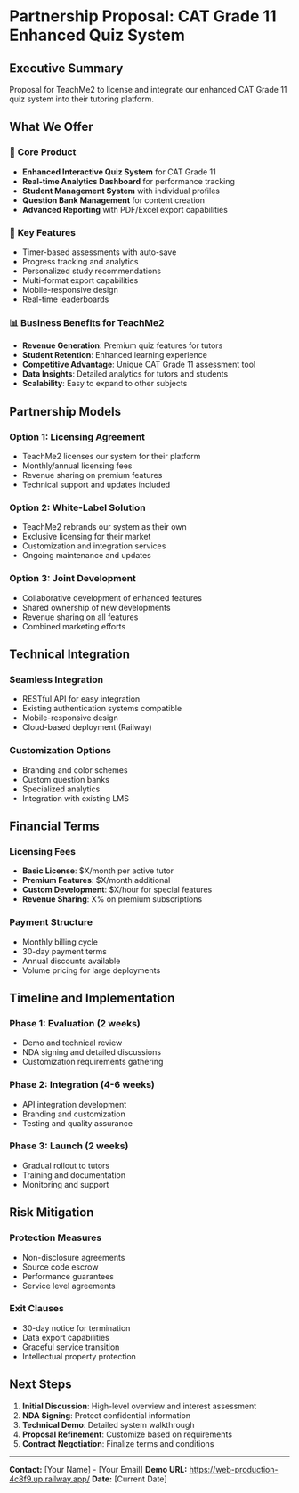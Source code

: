 # Partnership Proposal: CAT Grade 11 Enhanced Quiz System

## Executive Summary
Proposal for TeachMe2 to license and integrate our enhanced CAT Grade 11 quiz system into their tutoring platform.

## What We Offer

### 🎯 **Core Product**
- **Enhanced Interactive Quiz System** for CAT Grade 11
- **Real-time Analytics Dashboard** for performance tracking
- **Student Management System** with individual profiles
- **Question Bank Management** for content creation
- **Advanced Reporting** with PDF/Excel export capabilities

### 🚀 **Key Features**
- Timer-based assessments with auto-save
- Progress tracking and analytics
- Personalized study recommendations
- Multi-format export capabilities
- Mobile-responsive design
- Real-time leaderboards

### 📊 **Business Benefits for TeachMe2**
- **Revenue Generation**: Premium quiz features for tutors
- **Student Retention**: Enhanced learning experience
- **Competitive Advantage**: Unique CAT Grade 11 assessment tool
- **Data Insights**: Detailed analytics for tutors and students
- **Scalability**: Easy to expand to other subjects

## Partnership Models

### Option 1: **Licensing Agreement**
- TeachMe2 licenses our system for their platform
- Monthly/annual licensing fees
- Revenue sharing on premium features
- Technical support and updates included

### Option 2: **White-Label Solution**
- TeachMe2 rebrands our system as their own
- Exclusive licensing for their market
- Customization and integration services
- Ongoing maintenance and updates

### Option 3: **Joint Development**
- Collaborative development of enhanced features
- Shared ownership of new developments
- Revenue sharing on all features
- Combined marketing efforts

## Technical Integration

### **Seamless Integration**
- RESTful API for easy integration
- Existing authentication systems compatible
- Mobile-responsive design
- Cloud-based deployment (Railway)

### **Customization Options**
- Branding and color schemes
- Custom question banks
- Specialized analytics
- Integration with existing LMS

## Financial Terms

### **Licensing Fees**
- **Basic License**: $X/month per active tutor
- **Premium Features**: $X/month additional
- **Custom Development**: $X/hour for special features
- **Revenue Sharing**: X% on premium subscriptions

### **Payment Structure**
- Monthly billing cycle
- 30-day payment terms
- Annual discounts available
- Volume pricing for large deployments

## Timeline and Implementation

### **Phase 1: Evaluation (2 weeks)**
- Demo and technical review
- NDA signing and detailed discussions
- Customization requirements gathering

### **Phase 2: Integration (4-6 weeks)**
- API integration development
- Branding and customization
- Testing and quality assurance

### **Phase 3: Launch (2 weeks)**
- Gradual rollout to tutors
- Training and documentation
- Monitoring and support

## Risk Mitigation

### **Protection Measures**
- Non-disclosure agreements
- Source code escrow
- Performance guarantees
- Service level agreements

### **Exit Clauses**
- 30-day notice for termination
- Data export capabilities
- Graceful service transition
- Intellectual property protection

## Next Steps

1. **Initial Discussion**: High-level overview and interest assessment
2. **NDA Signing**: Protect confidential information
3. **Technical Demo**: Detailed system walkthrough
4. **Proposal Refinement**: Customize based on requirements
5. **Contract Negotiation**: Finalize terms and conditions

---
**Contact:** [Your Name] - [Your Email]
**Demo URL:** https://web-production-4c8f9.up.railway.app/
**Date:** [Current Date] 